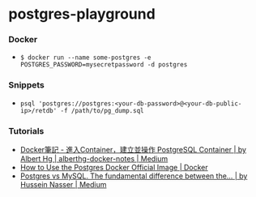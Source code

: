 postgres-playground
===================
### Docker
- `$ docker run --name some-postgres -e POSTGRES_PASSWORD=mysecretpassword -d postgres`

### Snippets
- `psql 'postgres://postgres:<your-db-password>@<your-db-public-ip>/retdb' -f /path/to/pg_dump.sql`
### Tutorials
- [Docker筆記 - 進入Container，建立並操作 PostgreSQL Container | by Albert Hg | alberthg-docker-notes | Medium](https://medium.com/alberthg-docker-notes/docker%E7%AD%86%E8%A8%98-%E9%80%B2%E5%85%A5container-%E5%BB%BA%E7%AB%8B%E4%B8%A6%E6%93%8D%E4%BD%9C-postgresql-container-d221ba39aaec)
- [How to Use the Postgres Docker Official Image | Docker](https://www.docker.com/blog/how-to-use-the-postgres-docker-official-image/#Using-Docker-Compose)
- [Postgres vs MySQL. The fundamental difference between the… | by Hussein Nasser | Medium](https://medium.com/@hnasr/postgres-vs-mysql-5fa3c588a94e)
